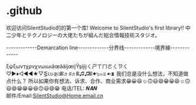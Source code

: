# .github
欢迎访问SilentStudio的的第一个库!   Welcome to SilentStudio's first library!!
<titile>中二少年とテクノロジーの大佬たちが組んだ総合情報技術スタジオ。</titile>

-------------Demarcation line-------------分界线-------------境界線-------------

ξψξωντχρνχνωιωιãœããĳœĳŸşĳĳㄑㄕㄒㄇㄜㄑㄗㄑ♡▶︎♦︎◁◀︎◀︎★▽⋚ઇ⊱⋛ଓ𝄡♬♯♬𝄡♫♫𝄡✦↯๓♖☙♜
我们总是没什么想法，不知道做点什么？
所以如果你有想法、诉求、合作、商业需求😁😀😆☺️🙃😃😄😁😀😆☺️🙃😃😄😁😁😀😆🙃😃😄😁
电话/TEL: 𝑵𝑨𝑵             
邮件/Email:SilentStudio@Home.email.cn
